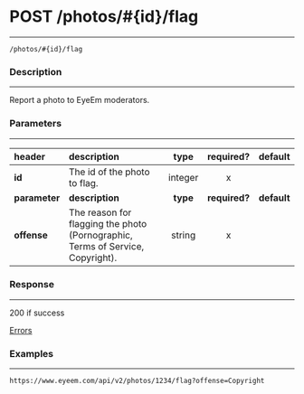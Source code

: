 # POST /photos/#{id}/flag      
***
`/photos/#{id}/flag`

### Description
***
Report a photo to EyeEm moderators.

### Parameters
***

|header| description| type |required? |default|
|:---------|:--------------|:----------:|:------------:|:------------:|
|**id**|The id of the photo to flag.|integer|x||
|**parameter**| **description**| **type** |**required?** |**default**|
|**offense**|The reason for flagging the photo (Pornographic, Terms of Service, Copyright).|string|x||


### Response
***


200 if success

[Errors](../../resources/errors.md)
### Examples
***

`https://www.eyeem.com/api/v2/photos/1234/flag?offense=Copyright`



